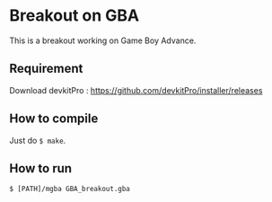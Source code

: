 # Breakout on GBA  
This is a breakout working on Game Boy Advance.  

## Requirement  
Download devkitPro : <https://github.com/devkitPro/installer/releases>

## How to compile  
Just do `$ make`.

## How to run  
```
$ [PATH]/mgba GBA_breakout.gba
```
